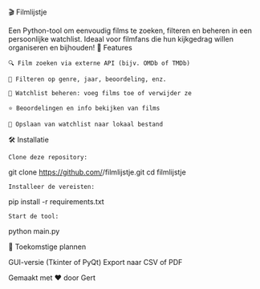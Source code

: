 🎬 Filmlijstje

Een Python-tool om eenvoudig films te zoeken, filteren en beheren in een persoonlijke watchlist. Ideaal voor filmfans die hun kijkgedrag willen organiseren en bijhouden!
🚀 Features

    🔍 Film zoeken via externe API (bijv. OMDb of TMDb)

    🎯 Filteren op genre, jaar, beoordeling, enz.

    📝 Watchlist beheren: voeg films toe of verwijder ze

    ⭐ Beoordelingen en info bekijken van films

    💾 Opslaan van watchlist naar lokaal bestand

🛠️ Installatie

    Clone deze repository:

git clone https://github.com/<jouw-gebruikersnaam>/filmlijstje.git
cd filmlijstje

    Installeer de vereisten:

pip install -r requirements.txt

    Start de tool:

python main.py

🔧 Toekomstige plannen

  GUI-versie (Tkinter of PyQt)
  Export naar CSV of PDF


Gemaakt met ❤️ door Gert
